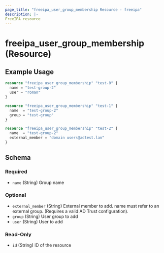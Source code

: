 ```yaml
---
page_title: "freeipa_user_group_membership Resource - freeipa"
description: |-
FreeIPA resource
---
```


# freeipa_user_group_membership (Resource)



## Example Usage

```terraform
resource "freeipa_user_group_membership" "test-0" {
  name = "test-group-2"
  user = "roman"
}

resource "freeipa_user_group_membership" "test-1" {
  name  = "test-group-2"
  group = "test-group"
}

resource "freeipa_user_group_membership" "test-2" {
  name  = "test-group-2"
  external_member = "domain users@adtest.lan"
}
```




<!-- schema generated by tfplugindocs -->
## Schema

### Required

- `name` (String) Group name

### Optional

- `external_member` (String) External member to add. name must refer to an external group. (Requires a valid AD Trust configuration).
- `group` (String) User group to add
- `user` (String) User to add

### Read-Only

- `id` (String) ID of the resource
